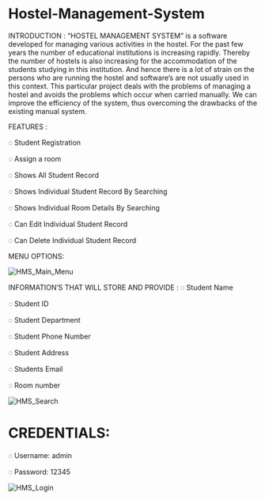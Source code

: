 # Hostel-Management-System

INTRODUCTION  : “HOSTEL MANAGEMENT SYSTEM” is a software developed for managing various activities in the hostel. For the past few years the number of educational institutions is increasing rapidly. Thereby the number of hostels is also increasing for the accommodation of the students studying in this institution. And hence there is a lot of strain on the persons who are running the hostel and software’s are not usually used in this context. This particular project deals with the problems of managing a hostel and avoids the problems which occur when carried manually. We can improve the efficiency of the system, thus overcoming the drawbacks of the existing manual system.

FEATURES :

◌ Student Registration

◌ Assign a room

◌ Shows All Student Record

◌ Shows Individual Student Record By Searching

◌ Shows Individual Room Details By Searching

◌ Can Edit Individual Student Record

◌ Can Delete Individual Student Record


MENU OPTIONS:

![HMS_Main_Menu](https://user-images.githubusercontent.com/119602384/210003846-b558c648-258a-44d1-bd74-1f5b31623b10.png)


INFORMATION’S THAT WILL STORE AND PROVIDE :
◌ Student Name

◌ Student ID

◌ Student Department

◌ Student Phone Number

◌ Student  Address

◌ Students Email

◌ Room number

![HMS_Search](https://user-images.githubusercontent.com/119602384/210004290-d7d3e606-7c59-430f-b66b-e2c4c496f864.png)

# CREDENTIALS:

◌ Username: admin

◌ Password: 12345

![HMS_Login](https://user-images.githubusercontent.com/119602384/210004326-b6613038-c62f-4f10-b082-113ba3d1147c.png)
